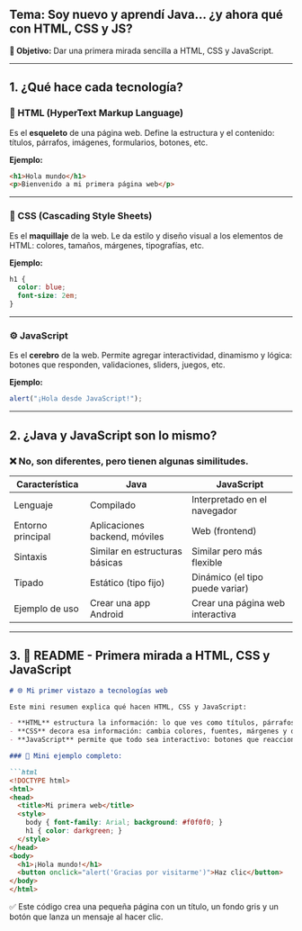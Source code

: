 ## Tema: Soy nuevo y aprendí Java… ¿y ahora qué con HTML, CSS y JS?

**🎯 Objetivo:** Dar una primera mirada sencilla a HTML, CSS y JavaScript.

---

## 1. ¿Qué hace cada tecnología?

### 🧱 HTML (HyperText Markup Language)
Es el **esqueleto** de una página web. Define la estructura y el contenido: títulos, párrafos, imágenes, formularios, botones, etc.

**Ejemplo:**
```html
<h1>Hola mundo</h1>
<p>Bienvenido a mi primera página web</p>
```

---

### 🎨 CSS (Cascading Style Sheets)
Es el **maquillaje** de la web. Le da estilo y diseño visual a los elementos de HTML: colores, tamaños, márgenes, tipografías, etc.

**Ejemplo:**
```css
h1 {
  color: blue;
  font-size: 2em;
}
```

---

### ⚙️ JavaScript
Es el **cerebro** de la web. Permite agregar interactividad, dinamismo y lógica: botones que responden, validaciones, sliders, juegos, etc.

**Ejemplo:**
```javascript
alert("¡Hola desde JavaScript!");
```

---

## 2. ¿Java y JavaScript son lo mismo?

### ❌ **No, son diferentes**, pero tienen algunas similitudes.

| Característica         | Java                             | JavaScript                        |
|------------------------|----------------------------------|-----------------------------------|
| Lenguaje               | Compilado                        | Interpretado en el navegador      |
| Entorno principal      | Aplicaciones backend, móviles    | Web (frontend)                    |
| Sintaxis               | Similar en estructuras básicas   | Similar pero más flexible         |
| Tipado                 | Estático (tipo fijo)             | Dinámico (el tipo puede variar)   |
| Ejemplo de uso         | Crear una app Android            | Crear una página web interactiva  |

---

## 3. 📝 README - Primera mirada a HTML, CSS y JavaScript

```markdown
# 🌐 Mi primer vistazo a tecnologías web

Este mini resumen explica qué hacen HTML, CSS y JavaScript:

- **HTML** estructura la información: lo que ves como títulos, párrafos o formularios.
- **CSS** decora esa información: cambia colores, fuentes, márgenes y distribuciones.
- **JavaScript** permite que todo sea interactivo: botones que reaccionan, formularios que validan datos, etc.

### 🧪 Mini ejemplo completo:

```html
<!DOCTYPE html>
<html>
<head>
  <title>Mi primera web</title>
  <style>
    body { font-family: Arial; background: #f0f0f0; }
    h1 { color: darkgreen; }
  </style>
</head>
<body>
  <h1>¡Hola mundo!</h1>
  <button onclick="alert('Gracias por visitarme')">Haz clic</button>
</body>
</html>
```

✅ Este código crea una pequeña página con un título, un fondo gris y un botón que lanza un mensaje al hacer clic.
```
